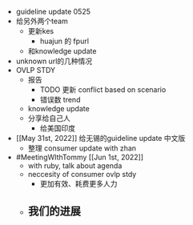 - guideline update 0525
- 给另外两个team
	- 更新kes
		- huajun 的 fpurl
	- 和knowledge update
- unknown url的几种情况
- OVLP STDY
	- 报告
		- TODO 更新 conflict based on scenario
		- 错误数 trend
	- knowledge update
	- 分享给自己人
		- 给美国印度
- [[May 31st, 2022]] 给无锡的guideline update 中文版
	- 整理 consumer update with zhan
- #MeetingWIthTommy [[Jun 1st, 2022]]
	- with ruby, talk about agenda
	- neccesity of consumer ovlp stdy
		- 更加有效、耗费更多人力
	- 我们的进展
		-
